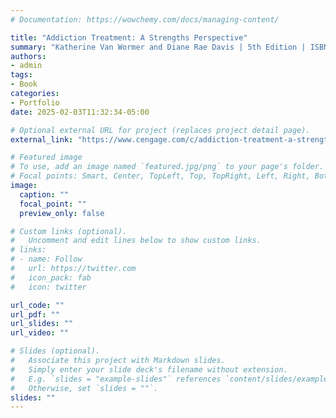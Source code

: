 ```yaml
---
# Documentation: https://wowchemy.com/docs/managing-content/

title: "Addiction Treatment: A Strengths Perspective"
summary: "Katherine Van Wormer and Diane Rae Davis | 5th Edition | ISBN: 9780357936344 | 2025 | Cengage Learning | I&D review"
authors: 
- admin
tags: 
- Book
categories:
- Portfolio
date: 2025-02-03T11:32:34-05:00

# Optional external URL for project (replaces project detail page).
external_link: "https://www.cengage.com/c/addiction-treatment-a-strengths-perspective-5e-van-wormer-davis/9780357936344/"

# Featured image
# To use, add an image named `featured.jpg/png` to your page's folder.
# Focal points: Smart, Center, TopLeft, Top, TopRight, Left, Right, BottomLeft, Bottom, BottomRight.
image:
  caption: ""
  focal_point: ""
  preview_only: false

# Custom links (optional).
#   Uncomment and edit lines below to show custom links.
# links:
# - name: Follow
#   url: https://twitter.com
#   icon_pack: fab
#   icon: twitter

url_code: ""
url_pdf: ""
url_slides: ""
url_video: ""

# Slides (optional).
#   Associate this project with Markdown slides.
#   Simply enter your slide deck's filename without extension.
#   E.g. `slides = "example-slides"` references `content/slides/example-slides.md`.
#   Otherwise, set `slides = ""`.
slides: ""
---
```


